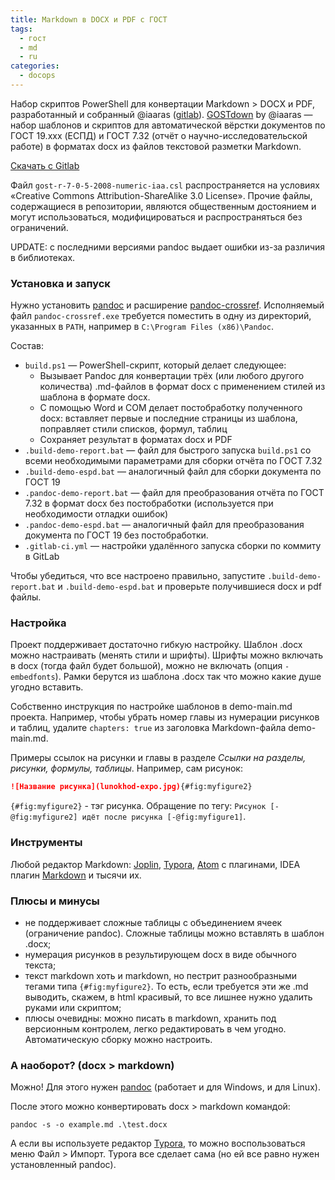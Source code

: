 ```yaml
---
title: Markdown в DOCX и PDF с ГОСТ
tags:
  - гост
  - md
  - ru
categories:
  - docops
---
```


Набор скриптов PowerShell для конвертации Markdown > DOCX и PDF, разработанный и собранный @iaaras ([gitlab](https://gitlab.iaaras.ru/iaaras/gostdown)). [GOSTdown](https://gitlab.iaaras.ru/iaaras/gostdown) by @iaaras — набор шаблонов и скриптов для автоматической вёрстки документов по ГОСТ 19.xxx (ЕСПД) и ГОСТ 7.32 (отчёт о научно-исследовательской работе) в форматах docx из файлов текстовой разметки Markdown. 

[Скачать с Gitlab](https://gitlab.iaaras.ru/iaaras/gostdown/-/archive/master/gostdown-master.zip)

Файл `gost-r-7-0-5-2008-numeric-iaa.csl` распространяется на условиях «Creative Commons Attribution-ShareAlike 3.0 License». Прочие файлы, содержащиеся в репозитории, являются общественным достоянием и могут использоваться, модифицироваться и распространяться без ограничений.

UPDATE: с последними версиями pandoc выдает ошибки из-за различия в библиотеках.

### Установка и запуск

Нужно установить [pandoc](https://pandoc.org/installing.html) и расширение [pandoc-crossref](https://github.com/lierdakil/pandoc-crossref/releases). Исполняемый файл `pandoc-crossref.exe` требуется поместить в одну из директорий, указанных в `PATH`, например в `C:\Program Files (x86)\Pandoc`.

Состав:

- `build.ps1` — PowerShell-скрипт, который делает следующее: 
  - Вызывает Pandoc для конвертации трёх (или любого другого количества) .md-файлов в формат docx с применением стилей из шаблона в формате docx. 
  - С помощью Word и COM делает постобработку полученного docx: вставляет первые и последние страницы из шаблона, поправляет стили списков, формул, таблиц 
  - Сохраняет результат в форматах docx и PDF
- `.build-demo-report.bat` — файл для быстрого запуска `build.ps1` со всеми необходимыми параметрами для сборки отчёта по ГОСТ 7.32
- `.build-demo-espd.bat` — аналогичный файл для сборки документа по ГОСТ 19
- `.pandoc-demo-report.bat` — файл для преобразования отчёта по ГОСТ 7.32 в формат docx без постобработки (используется при необходимости отладки ошибок)
- `.pandoc-demo-espd.bat` — аналогичный файл для преобразования документа по
  ГОСТ 19 без постобработки.
- `.gitlab-ci.yml` — настройки удалённого запуска сборки по коммиту в GitLab

Чтобы убедиться, что все настроено правильно, запустите `.build-demo-report.bat` и `.build-demo-espd.bat`  и проверьте получившиеся docx и pdf файлы.

### Настройка

Проект поддерживает достаточно гибкую настройку. Шаблон .docx можно настраивать (менять стили и шрифты). Шрифты можно включать в docx (тогда файл будет большой), можно не включать (опция `-embedfonts`). Рамки берутся из шаблона .docx так что можно какие душе угодно вставить.

Собственно инструкция по настройке шаблонов в demo-main.md проекта. Например, чтобы убрать номер главы из нумерации рисунков и таблиц, удалите `chapters: true` из заголовка Markdown-файла demo-main.md. 

Примеры ссылок на рисунки и главы в разделе *Ссылки на разделы, рисунки, формулы, таблицы*. Например, сам рисунок:

```markdown
![Название рисунка](lunokhod-expo.jpg){#fig:myfigure2}
```

`{#fig:myfigure2}` - тэг рисунка. Обращение по тегу: `Рисунок [-@fig:myfigure2] идёт после рисунка [-@fig:myfigure1]`.

### Инструменты

Любой редактор Markdown: [Joplin](https://joplin.cozic.net/), [Typora](https://typora.io/), [Atom](https://atom.io/) с плагинами, IDEA плагин [Markdown](https://plugins.jetbrains.com/plugin/7793-markdown-support) и тысячи их.

### Плюсы и минусы

- не поддерживает сложные таблицы с объединением ячеек (ограничение pandoc). Сложные таблицы можно вставлять в шаблон .docx;
- нумерация рисунков в результирующем docx в виде обычного текста;
- текст markdown хоть и markdown, но пестрит разнообразными тегами типа `{#fig:myfigure2}`. То есть, если требуется эти же .md выводить, скажем, в html красивый, то все лишнее нужно удалить руками или скриптом;
- плюсы очевидны: можно писать в markdown, хранить под версионным контролем, легко редактировать в чем угодно. Автоматическую сборку можно настроить.

### А наоборот? (docx > markdown)

Можно! Для этого нужен [pandoc](https://pandoc.org/installing.html) (работает и для Windows, и для Linux).

После этого можно конвертировать docx > markdown командой:

`pandoc -s -o example.md .\test.docx`

А если вы используете редактор [Typora](https://typora.io/), то можно воспользоваться меню Файл > Импорт. Typora все сделает сама (но ей все равно нужен установленный pandoc).

